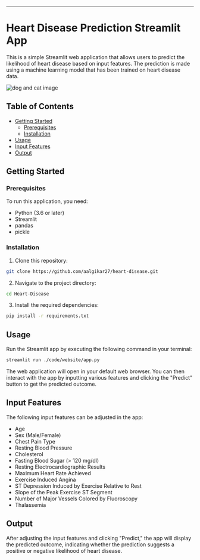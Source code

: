 ---

# Heart Disease Prediction Streamlit App

This is a simple Streamlit web application that allows users to predict the likelihood of heart disease based on input features. The prediction is made using a machine learning model that has been trained on heart disease data.

![dog and cat image](data/image/hd.png)

## Table of Contents

- [Getting Started](#getting-started)
  - [Prerequisites](#prerequisites)
  - [Installation](#installation)
- [Usage](#usage)
- [Input Features](#input-features)
- [Output](#output)

## Getting Started

### Prerequisites

To run this application, you need:

- Python (3.6 or later)
- Streamlit
- pandas
- pickle

### Installation

1. Clone this repository:

```bash
git clone https://github.com/aalgikar27/heart-disease.git
```

2. Navigate to the project directory:

```bash
cd Heart-Disease
```

3. Install the required dependencies:

```bash
pip install -r requirements.txt
```

## Usage

Run the Streamlit app by executing the following command in your terminal:

```bash
streamlit run ./code/website/app.py
```

The web application will open in your default web browser. You can then interact with the app by inputting various features and clicking the "Predict" button to get the predicted outcome.

## Input Features

The following input features can be adjusted in the app:

- Age
- Sex (Male/Female)
- Chest Pain Type
- Resting Blood Pressure
- Cholesterol
- Fasting Blood Sugar (> 120 mg/dl)
- Resting Electrocardiographic Results
- Maximum Heart Rate Achieved
- Exercise Induced Angina
- ST Depression Induced by Exercise Relative to Rest
- Slope of the Peak Exercise ST Segment
- Number of Major Vessels Colored by Fluoroscopy
- Thalassemia

## Output

After adjusting the input features and clicking "Predict," the app will display the predicted outcome, indicating whether the prediction suggests a positive or negative likelihood of heart disease.
